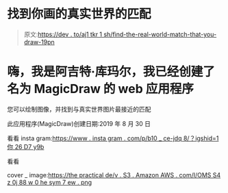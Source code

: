 # 找到你画的真实世界的匹配

> 原文:[https://dev . to/aj1 tkr 1 sh/find-the-real-world-match-that-you-draw-19pn](https://dev.to/aj1thkr1sh/find-the-real-world-match-that-you-draw-19pn)

# [](#hi-i-am-ajith-i-have-created-the-web-application-called-magicdraw)嗨，我是阿吉特·库玛尔，我已经创建了名为 MagicDraw 的 web 应用程序

您可以绘制图像，并找到与真实世界图片最接近的匹配

此应用程序(MagicDraw)创建日期:2019 年 8 月 30 日

看看 insta gram:[https://www . insta gram . com/p/b10 _ ce-jdq 8/？igshid=1 你 26 D7 y9b](https://www.instagram.com/p/B10_CE-jDq8/?igshid=1toi26d7yxo9b)

看看

cover _ image:[https://the practical de/v . S3 . Amazon AWS . com/I/OMS S4 z 0j 88 w 0 he sym 7 ew . png](https://thepracticalde/v.s3.amazonaws.com/i/omss4z0j88w0hesym7ew.png)